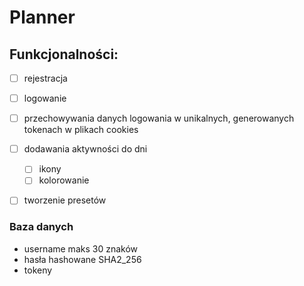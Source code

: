 # Planner

## Funkcjonalności:
- [ ] rejestracja
- [ ] logowanie
- [ ] przechowywania danych logowania w unikalnych, generowanych tokenach w plikach cookies
- [ ] dodawania aktywności do dni
  - [ ] ikony
  - [ ] kolorowanie 
- [ ] tworzenie presetów


### Baza danych
- username maks 30 znaków
- hasła hashowane SHA2_256 
- tokeny